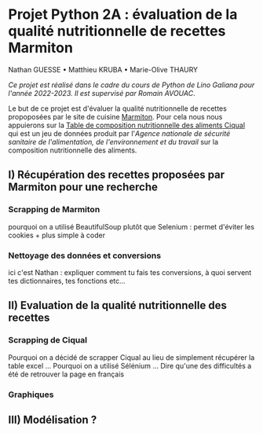 # **Projet Python 2A : évaluation de la qualité nutritionnelle de recettes Marmiton**


Nathan GUESSE • Matthieu KRUBA • Marie-Olive THAURY

*Ce projet est réalisé dans le cadre du cours de Python de Lino Galiana pour l'année 2022-2023. Il est supervisé par Romain AVOUAC*.

Le but de ce projet est d'évaluer la qualité nutritionnelle de recettes propoposées par le site de cuisine [Marmiton](https://www.marmiton.org/). 
Pour cela nous nous appuierons sur la [Table de composition nutritionnelle des aliments Ciqual](https://ciqual.anses.fr/) qui est un jeu de données produit par l'*Agence nationale de sécurité sanitaire de l'alimentation, de l'environnement et du travail* sur la composition nutritionnelle des aliments. 


## I) Récupération des recettes proposées par Marmiton pour une recherche 

### Scrapping de Marmiton 

pourquoi on a utilisé BeautifulSoup plutôt que Selenium : permet d'éviter les cookies + plus simple à coder 

### Nettoyage des données et conversions 

ici c'est Nathan : expliquer comment tu fais tes conversions, à quoi servent tes dictionnaires, tes fonctions etc...


## II) Evaluation de la qualité nutritionnelle des recettes 

### Scrapping de Ciqual 

Pourquoi on a décidé de scrapper Ciqual au lieu de simplement récupérer la table excel ...
Pourquoi on a utilisé Sélénium ... 
Dire qu'une des difficultés a été de retrouver la page en français 

### Graphiques 

## III) Modélisation ?  

